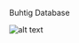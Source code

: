 Buhtig Database


![alt text](https://github.com/CrystallizedSnowflakes/SQL-SoftUni/blob/main/Schemas/Buhtig_DB.JPG)
